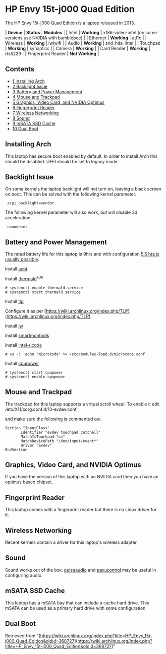 # HP Envy 15t-j000 Quad Edition

The HP Envy 15t-j000 Quad Edition is a laptop released in 2013.

| **Device** | **Status** | **Modules** |
| Intel | **Working** | xf86-video-intel (on some versions use NVIDIA with bumblebee) |
| Ethernet | **Working** | atl1c |
| Wireless | **Working** | iwlwifi |
| Audio | **Working** | snd_hda_intel |
| Touchpad | **Working** | synaptics |
| Camera | **Working** |
| Card Reader | **Working** | rts5229 |
| Fingerprint Reader | **Not Working** |

## Contents

*   [1 Installing Arch](#Installing_Arch)
*   [2 Backlight Issue](#Backlight_Issue)
*   [3 Battery and Power Management](#Battery_and_Power_Management)
*   [4 Mouse and Trackpad](#Mouse_and_Trackpad)
*   [5 Graphics, Video Card, and NVIDIA Optimus](#Graphics.2C_Video_Card.2C_and_NVIDIA_Optimus)
*   [6 Fingerprint Reader](#Fingerprint_Reader)
*   [7 Wireless Networking](#Wireless_Networking)
*   [8 Sound](#Sound)
*   [9 mSATA SSD Cache](#mSATA_SSD_Cache)
*   [10 Dual Boot](#Dual_Boot)

## Installing Arch

This laptop has secure boot enabled by default. In order to install Arch this should be disabled. UFEI should be set to legacy mode.

## Backlight Issue

On some kernels the laptop backlight will not turn on, leaving a black screen on boot. This can be solved with the following kernel parameter.

```
 acpi_backlight=vendor

```

The following kernel parameter will also work, but will disable 3d acceleration.

```
 nomodeset

```

## Battery and Power Management

The rated battery life for this laptop is 9hrs and with configuration [5.5 hrs is usually possible](http://answers.yahoo.com/question/index?qid=20130630193950AAXQF6h).

Install [acpi](https://www.archlinux.org/packages/?name=acpi).

Install [thermald](https://aur.archlinux.org/packages/thermald/)<sup><small>AUR</small></sup>

```
# systemctl enable thermald.service
# systemctl start thermald.service

```

Install [tlp](https://www.archlinux.org/packages/?name=tlp)

Configure it as per [https://wiki.archlinux.org/index.php/TLP](https://wiki.archlinux.org/index.php/TLP)

Install [iw](https://www.archlinux.org/packages/?name=iw)

Install [smartmontools](https://www.archlinux.org/packages/?name=smartmontools)

Install [intel-ucode](https://www.archlinux.org/packages/?name=intel-ucode)

```
# su -c 'echo "microcode" >> /etc/modules-load.d/microcode.conf'

```

Install [cpupower](https://www.archlinux.org/packages/?name=cpupower)

```
# systemctl start cpupower
# systemctl enable cpupower

```

## Mouse and Trackpad

The trackpad for this laptop supports a virtual scroll wheel. To enable it edit /etc/X11/xorg.conf.d/10-evdev.conf

and make sure the following is commented out

```
Section "InputClass"
       Identifier "evdev touchpad catchall"
       MatchIsTouchpad "on"
       MatchDevicePath "/dev/input/event*"
       Driver "evdev"
EndSection

```

## Graphics, Video Card, and NVIDIA Optimus

If you have the version of this laptop with an NVIDIA card then you have an optimus based chipset.

## Fingerprint Reader

This laptop comes with a fingerprint reader but there is no Linux driver for it.

## Wireless Networking

Recent kernels contain a driver for this laptop's wireless adapter.

## Sound

Sound works out of the box. [pulseaudio](https://www.archlinux.org/packages/?name=pulseaudio) and [pavucontrol](https://www.archlinux.org/packages/?name=pavucontrol) may be useful in configuring audio.

## mSATA SSD Cache

This laptop has a mSATA bay that can include a cache hard drive. This mSATA can be used as a primary hard drive with some configuration.

## Dual Boot

Retrieved from "[https://wiki.archlinux.org/index.php?title=HP_Envy_15t-j000_Quad_Edition&oldid=368727](https://wiki.archlinux.org/index.php?title=HP_Envy_15t-j000_Quad_Edition&oldid=368727)"
